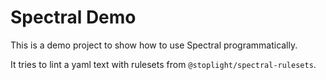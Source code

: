 # Spectral Demo

This is a demo project to show how to use Spectral programmatically. 

It tries to lint a yaml text with rulesets from `@stoplight/spectral-rulesets`.
